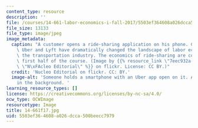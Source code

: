 ```yaml
---
content_type: resource
description: ''
file: /courses/14-661-labor-economics-i-fall-2017/5503ef364608a026dcca500beecc7979_14-661f17.jpg
file_size: 13133
file_type: image/jpeg
image_metadata:
  caption: "A customer opens a ride-sharing application on his phone. Companies like\
    \ Uber and Lyft have dramatically changed the landscape of labor economics in\
    \ the transportation industry. The economics of ride-sharing are covered in the\
    \ first half of the course. (Image by {{% resource_link \"7eec932a-bc5a-4e55-a0f5-31dd20539664\"\
    \ \"N\xFAcleo Editorial\" %}} on flickr. License: CC BY.)"
  credit: 'Nucleo Editorial on flickr. CC: BY.'
  image-alt: 'Someone holds a smartphone with an Uber app open on it. A taxi is seen
    in the background. '
learning_resource_types: []
license: https://creativecommons.org/licenses/by-nc-sa/4.0/
ocw_type: OCWImage
resourcetype: Image
title: 14-661f17.jpg
uid: 5503ef36-4608-a026-dcca-500beecc7979
---
```

